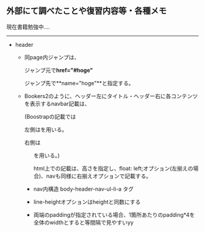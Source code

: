 ## 外部にて調べたことや復習内容等・各種メモ

現在書籍勉強中....

---

- header

  - 同page内ジャンプは、

    ジャンプ元で**href="#hoge"**

    ジャンプ先で**name="hoge"**と指定する。

  - Bookers2のように、ヘッダー左にタイトル・ヘッダー右に各コンテンツを表示するnavbar記載は、

    (Boostrapの記載では

    左側は<a class="navbar-brand">を用いる。

    右側は<ul class="navbar-nav">を用いる。)

    

    html上での記載は、高さを指定し、float: left;オプション(左揃えの場合)、navも同様に右揃えオプションで記載する。

  - nav内構造 body-header-nav-ul-li-a タグ

  - line-heightオプションはheightと同数にする

  - 両端のpaddingが指定されている場合、1箇所あたりのpadding*4を全体のwidthとすると等間隔で見やすいyy